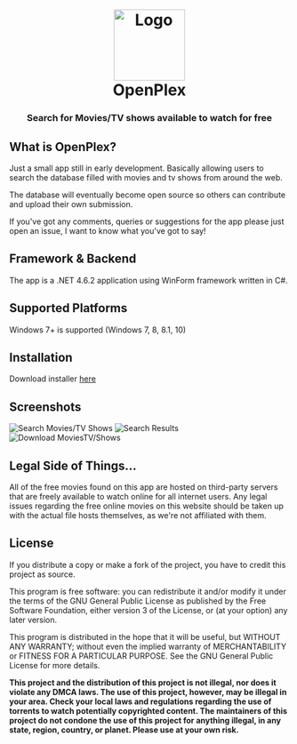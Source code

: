 <h1 align="center">
  <img src="https://dl.dropbox.com/s/5ijrr4uesqf8xtn/openplex-logo.png?dl=0" height="128" width="128" alt="Logo" />
  <br />
  OpenPlex
</h1>

<h3 align="center">Search for Movies/TV shows available to watch for free</h3>

<div align="center">
</div>


## What is OpenPlex?
Just a small app still in early development. Basically allowing users to search the database filled with movies and tv shows from around the web.

The database will eventually become open source so others can contribute and upload their own submission.

If you've got any comments, queries or suggestions for the app please just open an issue, I want to know what you've got to say!

## Framework & Backend
The app is a .NET 4.6.2 application using WinForm framework written in C#. 

## Supported Platforms
Windows 7+ is supported (Windows 7, 8, 8.1, 10)

## Installation
Download installer [here](https://github.com/invu/openplex/releases/download/v0.1.0.1/OpenPlexInstaller.exe)

## Screenshots
![Search Movies/TV Shows](https://dl.dropbox.com/s/ozx2m5f4av1rl4l/OpenPlex%20-%20Search%20Movies.png?dl=0)
![Search Results](https://dl.dropbox.com/s/vjpwxu6hfwz9r99/OpenPlex%20-%20Search%20Results.png?dl=0)
![Download MoviesTV/Shows](https://dl.dropbox.com/s/aa9sgx51qw19gm0/OpenPlex%20-%20Downloads.png?dl=0)

## Legal Side of Things...
All of the free movies found on this app are hosted on third-party servers that are freely available to watch online for all internet users. Any legal issues regarding the free online movies on this website should be taken up with the actual file hosts themselves, as we're not affiliated with them.

## License
If you distribute a copy or make a fork of the project, you have to credit this project as source.

This program is free software: you can redistribute it and/or modify it under the terms of the GNU General Public License as published by the Free Software Foundation, either version 3 of the License, or (at your option) any later version.

This program is distributed in the hope that it will be useful, but WITHOUT ANY WARRANTY; without even the implied warranty of MERCHANTABILITY or FITNESS FOR A PARTICULAR PURPOSE. See the GNU General Public License for more details.

**This project and the distribution of this project is not illegal, nor does it violate any DMCA laws. The use of this project, however, may be illegal in your area. Check your local laws and regulations regarding the use of torrents to watch potentially copyrighted content. The maintainers of this project do not condone the use of this project for anything illegal, in any state, region, country, or planet. Please use at your own risk.**
